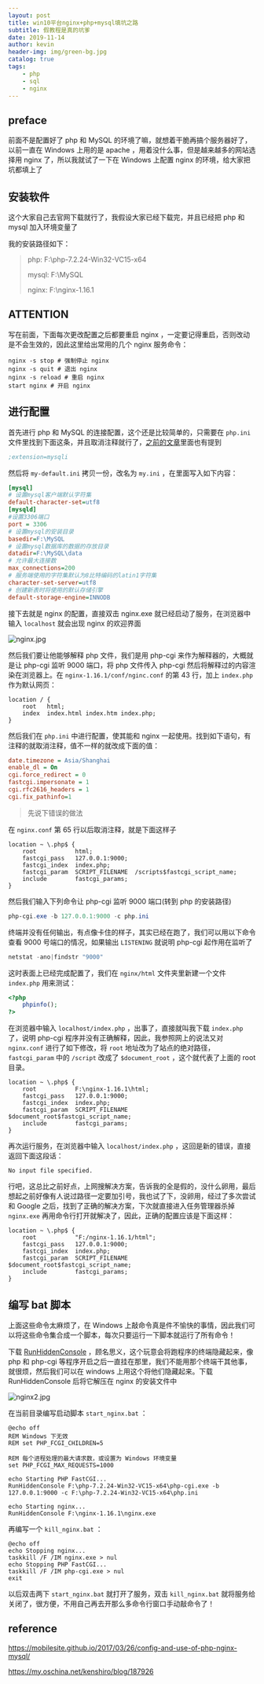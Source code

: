```yaml
---
layout: post
title: win10平台nginx+php+mysql填坑之路
subtitle: 假教程是真的坑爹
date: 2019-11-14
author: kevin
header-img: img/green-bg.jpg
catalog: true
tags:
    - php
    - sql
    - nginx
---
```




## preface 



前面不是配置好了 php 和 MySQL 的环境了嘛，就想着干脆再搞个服务器好了，以前一直在 Windows 上用的是 apache ，用着没什么事，但是越来越多的网站选择用 nginx 了，所以我就试了一下在 Windows 上配置 nginx 的环境，给大家把坑都填上了



## 安装软件



这个大家自己去官网下载就行了，我假设大家已经下载完，并且已经把 php 和 mysql 加入环境变量了



我的安装路径如下：

> php:  F:\php-7.2.24-Win32-VC15-x64
>
> mysql: F:\MySQL
>
> nginx: F:\nginx-1.16.1



## ATTENTION



写在前面，下面每次更改配置之后都要重启 nginx ，一定要记得重启，否则改动是不会生效的，因此这里给出常用的几个 nginx 服务命令：



```
nginx -s stop # 强制停止 nginx
nginx -s quit # 退出 nginx 
nginx -s reload # 重启 nginx
start nginx # 开启 nginx
```



## 进行配置



首先进行 php 和 MySQL 的连接配置，这个还是比较简单的，只需要在 `php.ini` 文件里找到下面这条，并且取消注释就行了，[之前的文章](https://yarkable.github.io/2019/11/06/PhpStorm%E9%85%8D%E7%BD%AEXdebug%E6%89%93%E9%80%A0%E8%88%92%E9%80%82php%E5%BC%80%E5%8F%91%E7%8E%AF%E5%A2%83/)里面也有提到

```ini
;extension=mysqli
```



然后将 `my-default.ini` 拷贝一份，改名为 `my.ini` ，在里面写入如下内容：

```ini
[mysql]
# 设置mysql客户端默认字符集
default-character-set=utf8 
[mysqld]
#设置3306端口
port = 3306 
# 设置mysql的安装目录
basedir=F:\MySQL
# 设置mysql数据库的数据的存放目录
datadir=F:\MySQL\data
# 允许最大连接数
max_connections=200
# 服务端使用的字符集默认为8比特编码的latin1字符集
character-set-server=utf8
# 创建新表时将使用的默认存储引擎
default-storage-engine=INNODB 
```



接下去就是 nginx 的配置，直接双击 nginx.exe 就已经启动了服务，在浏览器中输入 `localhost` 就会出现 nginx 的欢迎界面



![nginx.jpg](https://i.loli.net/2019/11/15/q9VEyUoIiNSMpv1.jpg)



然后我们要让他能够解释 php 文件，我们是用 php-cgi 来作为解释器的，大概就是让 php-cgi 监听 9000 端口，将 php 文件传入 php-cgi 然后将解释过的内容渲染在浏览器上。在 `nginx-1.16.1/conf/nginc.conf` 的第 43 行，加上 `index.php` 作为默认网页：



```
location / {
    root   html;
    index  index.html index.htm index.php;
}
```



然后我们在 `php.ini` 中进行配置，使其能和 nginx 一起使用。找到如下语句，有注释的就取消注释，值不一样的就改成下面的值：

```ini
date.timezone = Asia/Shanghai
enable_dl = On
cgi.force_redirect = 0
fastcgi.impersonate = 1
cgi.rfc2616_headers = 1
cgi.fix_pathinfo=1
```



> 先说下错误的做法



在 `nginx.conf` 第 65 行以后取消注释，就是下面这样子

```
location ~ \.php$ {
    root           html;
    fastcgi_pass   127.0.0.1:9000;
    fastcgi_index  index.php;
    fastcgi_param  SCRIPT_FILENAME  /scripts$fastcgi_script_name;
    include        fastcgi_params;
}
```



然后我们输入下列命令让 php-cgi 监听 9000 端口(转到 php 的安装路径)

```powershell
php-cgi.exe -b 127.0.0.1:9000 -c php.ini
```



终端并没有任何输出，有点像卡住的样子，其实已经在跑了，我们可以用以下命令查看 9000 号端口的情况，如果输出 `LISTENING` 就说明 php-cgi 起作用在监听了



```powershell
netstat -ano|findstr "9000"
```



这时表面上已经完成配置了，我们在 `nginx/html` 文件夹里新建一个文件 `index.php` 用来测试：

```php
<?php
    phpinfo();
?>
```



在浏览器中输入 `localhost/index.php` ，出事了，直接就叫我下载 `index.php`了，说明 php-cgi 程序并没有正确解释，因此，我参照网上的说法又对 `nginx.conf` 进行了如下修改，将 `root` 地址改为了站点的绝对路径，`fastcgi_param` 中的 `/script` 改成了 `$document_root` ，这个就代表了上面的 root 目录。

```
location ~ \.php$ {
    root           F:\nginx-1.16.1\html;
    fastcgi_pass   127.0.0.1:9000;
    fastcgi_index  index.php;
    fastcgi_param  SCRIPT_FILENAME  $document_root$fastcgi_script_name;
    include        fastcgi_params;
}
```



再次运行服务，在浏览器中输入 `localhost/index.php` ，这回是新的错误，直接返回下面这段话：

```
No input file specified.
```



行吧，这总比之前好点，上网搜解决方案，告诉我的全是假的，没什么卵用，最后想起之前好像有人说过路径一定要加引号，我也试了下，没卵用，经过了多次尝试和 Google 之后，找到了正确的解决方案，下次就直接进入任务管理器杀掉 `nginx.exe` 再用命令行打开就解决了，因此，正确的配置应该是下面这样：



```
location ~ \.php$ {
    root           "F:/nginx-1.16.1/html";
    fastcgi_pass   127.0.0.1:9000;
    fastcgi_index  index.php;
    fastcgi_param  SCRIPT_FILENAME  $document_root$fastcgi_script_name;
    include        fastcgi_params;
}
```



## 编写 bat 脚本



上面这些命令太麻烦了，在 Windows 上敲命令真是件不愉快的事情，因此我们可以将这些命令集合成一个脚本，每次只要运行一下脚本就运行了所有命令！



下载 [RunHiddenConsole](https://redmine.lighttpd.net/attachments/660/RunHiddenConsole.zip) ，顾名思义，这个玩意会将跑程序的终端隐藏起来，像 php 和 php-cgi 等程序开启之后一直挂在那里，我们不能用那个终端干其他事，就很烦，然后我们可以在 windows 上用这个将他们隐藏起来。下载 RunHiddenConsole 后将它解压在 nginx 的安装文件中



![nginx2.jpg](https://i.loli.net/2019/11/15/aRQ3Ui7CfST2ykr.jpg)



在当前目录编写启动脚本 `start_nginx.bat` ：



```shell
@echo off
REM Windows 下无效
REM set PHP_FCGI_CHILDREN=5

REM 每个进程处理的最大请求数，或设置为 Windows 环境变量
set PHP_FCGI_MAX_REQUESTS=1000

echo Starting PHP FastCGI...
RunHiddenConsole F:\php-7.2.24-Win32-VC15-x64\php-cgi.exe -b 127.0.0.1:9000 -c F:\php-7.2.24-Win32-VC15-x64\php.ini

echo Starting nginx...
RunHiddenConsole F:\nginx-1.16.1\nginx.exe
```



再编写一个 `kill_nginx.bat` ：



```shell
@echo off
echo Stopping nginx...
taskkill /F /IM nginx.exe > nul
echo Stopping PHP FastCGI...
taskkill /F /IM php-cgi.exe > nul
exit
```



以后双击两下 `start_nginx.bat` 就打开了服务，双击 `kill_nginx.bat` 就将服务给关闭了，很方便，不用自己再去开那么多命令行窗口手动敲命令了！



## reference



https://mobilesite.github.io/2017/03/26/config-and-use-of-php-nginx-mysql/

https://my.oschina.net/kenshiro/blog/187926